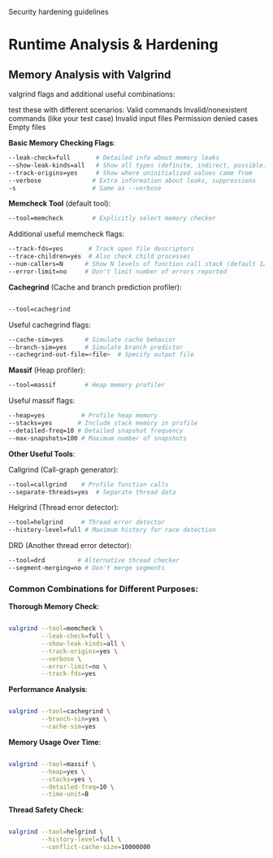 Security hardening guidelines




# Runtime Analysis & Hardening




## Memory Analysis with Valgrind

valgrind flags and additional useful combinations:


test these with different scenarios:
Valid commands
Invalid/nonexistent commands (like your test case)
Invalid input files
Permission denied cases
Empty files


**Basic Memory Checking Flags**:

```bash
--leak-check=full       # Detailed info about memory leaks
--show-leak-kinds=all   # Show all types (definite, indirect, possible, reachable)
--track-origins=yes     # Show where uninitialized values came from
--verbose              # Extra information about leaks, suppressions
-s                     # Same as --verbose

```

**Memcheck Tool** (default tool):

```bash
--tool=memcheck        # Explicitly select memory checker
```

Additional useful memcheck flags:

```bash
--track-fds=yes       # Track open file descriptors
--trace-children=yes  # Also check child processes
--num-callers=N      # Show N levels of function call stack (default 12)
--error-limit=no     # Don't limit number of errors reported
```

**Cachegrind** (Cache and branch prediction profiler):

```bash

--tool=cachegrind

```

Useful cachegrind flags:

```bash
--cache-sim=yes      # Simulate cache behavior
--branch-sim=yes     # Simulate branch predictor
--cachegrind-out-file=<file>  # Specify output file

```

**Massif** (Heap profiler):

```bash
--tool=massif        # Heap memory profiler

```

Useful massif flags:

```bash
--heap=yes          # Profile heap memory
--stacks=yes       # Include stack memory in profile
--detailed-freq=10 # Detailed snapshot frequency
--max-snapshots=100 # Maximum number of snapshots

```

**Other Useful Tools**:

Callgrind (Call-graph generator):

```bash
--tool=callgrind    # Profile function calls
--separate-threads=yes  # Separate thread data

```

Helgrind (Thread error detector):

```bash
--tool=helgrind     # Thread error detector
--history-level=full # Maximum history for race detection

```

DRD (Another thread error detector):

```bash
--tool=drd         # Alternative thread checker
--segment-merging=no # Don't merge segments

```

### Common Combinations for Different Purposes:

**Thorough Memory Check**:

```bash

valgrind --tool=memcheck \
         --leak-check=full \
         --show-leak-kinds=all \
         --track-origins=yes \
         --verbose \
         --error-limit=no \
         --track-fds=yes

```

**Performance Analysis**:

```bash

valgrind --tool=cachegrind \
         --branch-sim=yes \
         --cache-sim=yes

```

**Memory Usage Over Time**:

```bash

valgrind --tool=massif \
         --heap=yes \
         --stacks=yes \
         --detailed-freq=10 \
         --time-unit=B

```

**Thread Safety Check**:

```bash

valgrind --tool=helgrind \
         --history-level=full \
         --conflict-cache-size=10000000

```
